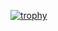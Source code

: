 [![trophy](https://github-profile-trophy.vercel.app/?username=0xlino)](https://github.com/ryo-ma/github-profile-trophy)


